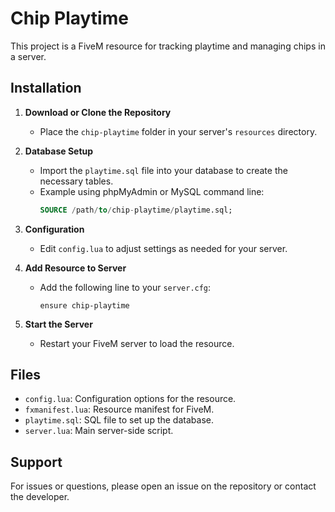 # Chip Playtime

This project is a FiveM resource for tracking playtime and managing chips in a server.

## Installation

1. **Download or Clone the Repository**
   - Place the `chip-playtime` folder in your server's `resources` directory.

2. **Database Setup**
   - Import the `playtime.sql` file into your database to create the necessary tables.
   - Example using phpMyAdmin or MySQL command line:
     ```sql
     SOURCE /path/to/chip-playtime/playtime.sql;
     ```

3. **Configuration**
   - Edit `config.lua` to adjust settings as needed for your server.

4. **Add Resource to Server**
   - Add the following line to your `server.cfg`:
     ```
     ensure chip-playtime
     ```

5. **Start the Server**
   - Restart your FiveM server to load the resource.

## Files
- `config.lua`: Configuration options for the resource.
- `fxmanifest.lua`: Resource manifest for FiveM.
- `playtime.sql`: SQL file to set up the database.
- `server.lua`: Main server-side script.

## Support
For issues or questions, please open an issue on the repository or contact the developer.
